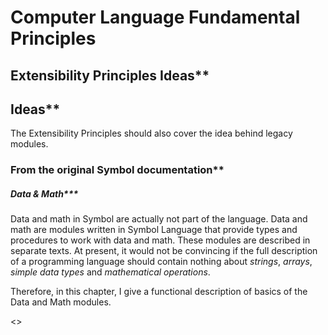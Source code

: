 ﻿Computer Language Fundamental Principles
========================================

## Extensibility Principles Ideas**

## Ideas**

The Extensibility Principles should also cover the idea behind legacy modules.

### From the original Symbol documentation**

##### Data & Math***

Data and math in Symbol are actually not part of the language. Data and math are modules written in Symbol Language that provide types and procedures to work with data and math. These modules are described in separate texts. At present, it would not be convincing if the full description of a programming language should contain nothing about *strings*, *arrays*, *simple data types* and *mathematical operations*.

Therefore, in this chapter, I give a functional description of basics of the Data and Math modules.

<>

